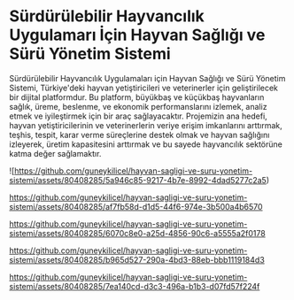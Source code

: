 # Sürdürülebilir Hayvancılık Uygulamarı İçin Hayvan Sağlığı ve Sürü Yönetim Sistemi

Sürdürülebilir Hayvancılık Uygulamaları için Hayvan Sağlığı ve Sürü Yönetim Sistemi, Türkiye'deki hayvan yetiştiricileri ve veterinerler için geliştirilecek bir dijital platformdur. Bu platform, büyükbaş ve küçükbaş hayvanların sağlık, üreme, beslenme, ve ekonomik performanslarını izlemek, analiz etmek ve iyileştirmek için bir araç sağlayacaktır. Projemizin ana hedefi, hayvan yetiştiricilerinin ve veterinerlerin veriye erişim imkanlarını arttırmak, teşhis, tespit, karar verme süreçlerine destek olmak ve hayvan sağlığını izleyerek, üretim kapasitesini arttırmak ve bu sayede hayvancılık sektörüne katma değer sağlamaktır.

![https://github.com/guneykilicel/hayvan-sagligi-ve-suru-yonetim-sistemi/assets/80408285/5a946c85-9217-4b7e-8992-4dad5277c2a5)

https://github.com/guneykilicel/hayvan-sagligi-ve-suru-yonetim-sistemi/assets/80408285/af7fb58d-d1d5-44f6-974e-3b500a4b6570

https://github.com/guneykilicel/hayvan-sagligi-ve-suru-yonetim-sistemi/assets/80408285/6070c8e0-a25d-4856-90c6-a5555a2f0178

https://github.com/guneykilicel/hayvan-sagligi-ve-suru-yonetim-sistemi/assets/80408285/b965d527-290a-4bd3-88eb-bbb1119184d3

https://github.com/guneykilicel/hayvan-sagligi-ve-suru-yonetim-sistemi/assets/80408285/7ea140cd-d3c3-496a-b1b3-d07fd57f224f
